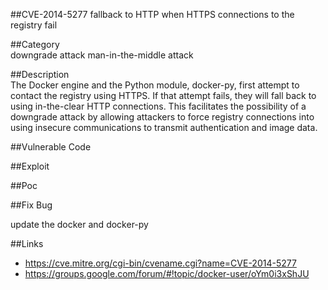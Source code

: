 ##CVE-2014-5277   fallback to HTTP when HTTPS connections to the registry fail 



##Category  
downgrade attack 
man-in-the-middle attack


##Description  
The Docker engine and the Python module, docker-py, first attempt  to contact the registry using HTTPS. If that attempt fails, they will fall back to using in-the-clear HTTP connections. This facilitates the possibility of a downgrade attack by allowing attackers to force registry connections into using insecure communications to transmit authentication and image data.


##Vulnerable Code




##Exploit






##Poc 




##Fix Bug 

update the docker and docker-py


##Links 
- https://cve.mitre.org/cgi-bin/cvename.cgi?name=CVE-2014-5277
- https://groups.google.com/forum/#!topic/docker-user/oYm0i3xShJU
